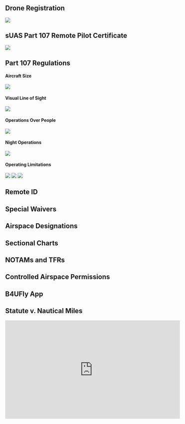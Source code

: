 ## Drone Registration
![](images/drone_registration.png)

## sUAS Part 107 Remote Pilot Certificate
![](images/uas_license.png)

## Part 107 Regulations
#### Aircraft Size
![](images/bat4.png)

#### Visual Line of Sight
![](images/vlos.png)

#### Operations Over People
![](images/over_people.png)

#### Night Operations
![](images/night_ops.png)

#### Operating Limitations
![](images/tower.png)
![](images/height_limitations.png)
![](images/no_flying.png)


## Remote ID
## Special Waivers
## Airspace Designations
## Sectional Charts
## NOTAMs and TFRs
## Controlled Airspace Permissions
## B4UFly App
## Statute v. Nautical Miles

<iframe width="560" height="315" src="https://www.youtube.com/embed/4FF5AlGCFz4" title="YouTube video player" frameborder="0" allow="accelerometer; autoplay; clipboard-write; encrypted-media; gyroscope; picture-in-picture; web-share" allowfullscreen></iframe>
